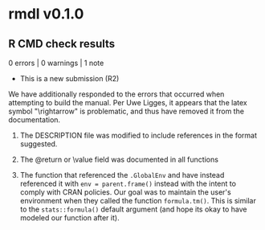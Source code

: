 # rmdl v0.1.0

## R CMD check results

0 errors | 0 warnings | 1 note

* This is a new submission (R2)

We have additionally responded to the errors that occurred when attempting to build the manual. Per Uwe Ligges, it appears that the latex symbol "\rightarrow" is problematic, and thus have removed it from the documentation. 

1. The DESCRIPTION file was modified to include references in the format suggested.

2. The @return or \value field was documented in all functions

3. The function that referenced the `.GlobalEnv` and have instead referenced it with `env = parent.frame()` instead with the intent to comply with CRAN policies. Our goal was to maintain the user's environment when they called the function `formula.tm()`. This is similar to the `stats::formula()` default argument (and hope its okay to have modeled our function after it).
